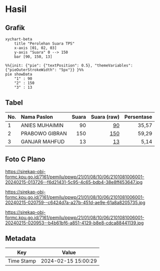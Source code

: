 # Hasil

## Grafik

```mermaid
xychart-beta
    title "Perolehan Suara TPS"
    x-axis [01, 02, 03]
    y-axis "Suara" 0 --> 150
    bar [90, 150, 13]
```

```mermaid
%%{init: {"pie": {"textPosition": 0.5}, "themeVariables": {"pieOuterStrokeWidth": "5px"}} }%%
pie showData
    "1" : 90
    "2" : 150
    "3" : 13
```

## Tabel

| No. | Nama Paslon    | Suara | Suara (raw) | Persentase |
|:--- |:-------------- | -----:| -----------:| ----------:|
| 1   | ANIES MUHAIMIN | 90    | [90][p-1]   | 35,57      |
| 2   | PRABOWO GIBRAN | 150   | [150][p-2]  | 59,29      |
| 3   | GANJAR MAHFUD  | 13    | [13][p-3]   | 5,14       |


[p-1]: https://github.com/gigit-pemilu/pemilu-2024-21-kepulauan-riau/blob/main/pilpres/hitung-suara/sub/21-kepulauan-riau/sub/01-bintan/sub/08-teluk-bintan/sub/1006-tembeling-tanjung/sub/001-tps/sub/paslon-1.txt
[p-2]: https://github.com/gigit-pemilu/pemilu-2024-21-kepulauan-riau/blob/main/pilpres/hitung-suara/sub/21-kepulauan-riau/sub/01-bintan/sub/08-teluk-bintan/sub/1006-tembeling-tanjung/sub/001-tps/sub/paslon-2.txt
[p-3]: https://github.com/gigit-pemilu/pemilu-2024-21-kepulauan-riau/blob/main/pilpres/hitung-suara/sub/21-kepulauan-riau/sub/01-bintan/sub/08-teluk-bintan/sub/1006-tembeling-tanjung/sub/001-tps/sub/paslon-3.txt

## Foto C Plano

https://sirekap-obj-formc.kpu.go.id/7161/pemilu/ppwp/21/01/08/10/06/2101081006001-20240215-013726--f6d21431-5c95-4c65-bdb4-38e8ff453647.jpg

https://sirekap-obj-formc.kpu.go.id/7161/pemilu/ppwp/21/01/08/10/06/2101081006001-20240215-020759--c6424d7a-a27b-451d-ae9e-61a8a8205735.jpg

https://sirekap-obj-formc.kpu.go.id/7161/pemilu/ppwp/21/01/08/10/06/2101081006001-20240215-020953--b4b61bf6-a851-4129-b8e8-cdca88441139.jpg


## Metadata

| Key        | Value               |
| ---------- | ------------------- |
| Time Stamp | 2024-02-15 15:00:29 |



